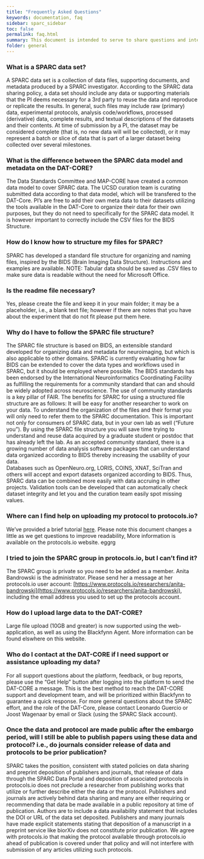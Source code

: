 ```yaml
---
title: "Frequently Asked Questions"
keywords: documentation, faq
sidebar: sparc_sidebar
toc: false
permalink: faq.html
summary: This document is intended to serve to share questions and interactions between the cores and users that may serve as FAQs
folder: general
---
```


### What is a SPARC data set?
A SPARC data set is a collection of data files, supporting documents, and metadata produced by a SPARC investigator.  According to the SPARC data sharing policy, a data set should include any data or supporting materials that the PI deems necessary for a 3rd party to reuse the data and reproduce or replicate the results. In general, such files may include raw (primary) data, experimental protocols, analysis code/workflows, processed (derivative) data, complete results, and textual descriptions of the datasets and their contents.  At time of submission by a PI, the dataset may be considered complete (that is, no new data will will be collected), or it may represent a batch or slice of data that is part of a larger dataset being collected over several milestones.

### What is the difference between the SPARC data model and metadata on the DAT-CORE? 
The Data Standards Committee and MAP-CORE have created a common data model to cover SPARC data. The UCSD curation team is curating submitted data according to that data model, which will be transfered to the DAT-Core.  PI’s are free to add their own meta data to their datasets utilizing the tools available in the DAT-Core to organize their data for their own purposes, but they do not need to specifically for the SPARC data model. It is however important to correctly include the CSV files for the BIDS Structure.

### How do I know how to structure my files for SPARC?
SPARC has developed a standard file structure for organizing and naming files, inspired by the BIDS (Brain Imaging Data Structure).  Instructions and examples are available. NOTE: Tabular data should be saved as .CSV files to make sure data is readable without the need for Microsoft Office.

### Is the readme file necessary?
Yes, please create the file and keep it in your main folder; it may be a placeholder, i.e., a blank text file; however if there are notes that you have about the experiment that do not fit please put them here.

### Why do I have to follow the SPARC file structure?
The SPARC file structure is based on BIDS, an extensible standard developed for organizing data and metadata for neuroimaging, but which is also applicable to other domains.  SPARC is currently evaluating how far BIDS can be extended to cover the data types and workflows used in SPARC, but it should be employed where possible.  The BIDS standards has been endorsed by the International Neuroinformatics Coordinating Facility as fulfilling the requirements for a community standard that can and should be widely adopted across neuroscience.  The use of community standards is a key pillar of FAIR.  The benefits for SPARC for using a structured file structure are as follows:
It will be easy for another researcher to work on your data. To understand the organization of the files and their format you will only need to refer them to the SPARC documentation. This is important not only for consumers of SPARC data, but in your own lab as well (“Future you”).  By using the SPARC file structure you will save time trying to understand and reuse data acquired by a graduate student or postdoc that has already left the lab.
As an accepted community standard, there is a growing number of data analysis software packages that can understand data organized according to BIDS thereby increasing the usability of your data.  
Databases such as OpenNeuro.org, LORIS, COINS, XNAT, SciTran and others will accept and export datasets organized according to BIDS. Thus, SPARC data can be combined more easily with data accruing in other projects.
Validation tools can be developed that can automatically check dataset integrity and let you and the curation team easily spot missing values.

### Where can I find help on uploading my protocol to protocols.io?   
We’ve provided a brief tutorial [here](https://docs.google.com/presentation/d/1WhoLvOVRIbCzu3x30Dd0O1cC09ZGT4g0IFOf4Eq7yfI/edit).  Please note this document changes a little as we get questions to improve readability,  More information is available on the protocols.io website.  eggrg

### I tried to join the SPARC group in protocols.io, but I can’t find it?
The SPARC group is private so you need to be added as a member.  Anita Bandrowski is the administrator.  Please send her a message at her protocols.io user account: [https://www.protocols.io/researchers/anita-bandrowski](https://www.protocols.io/researchers/anita-bandrowski), including the email address you used to set up the protocols account.

### How do I upload large data to the DAT-CORE?
Large file upload (10GB and greater) is now supported using the web-application, as well as using the Blackfynn Agent. More information can be found elswhere on this website.

### Who do I contact at the DAT-CORE if I need support or assistance uploading my data?
For all support questions about the platform, feedback, or bug reports, please use the “Get Help” button after logging into the platform to send the DAT-CORE a message. This is the best method to reach the DAT-CORE support and development team, and will be prioritized within Blackfynn to guarantee a quick response. For more general questions about the SPARC effort, and the role of the DAT-Core, please contact Leonardo Guercio or Joost Wagenaar by email or Slack (using the SPARC Slack account).

### Once the data and protocol are made public after the embargo period, will I still be able to publish papers using these data and protocol?  i.e., do journals consider release of data and protocols to be prior publication?
SPARC takes the position, consistent with stated policies on data sharing and preprint deposition of publishers and journals, that release of data through the SPARC Data Portal and deposition of associated protocols in protocols.io does not preclude a researcher from publishing works that utilize or further describe either the data or the protocol. Publishers and journals are actively behind data sharing and many are either requiring or recommending that data be made available in a public repository at time of publication.  Authors are to include a data availability statement that includes the DOI or URL of the data set deposited. Publishers and many journals have made explicit statements stating that deposition of a manuscript in a preprint service like biorXiv does not constitute prior publication. We agree with protocols.io that making the protocol available through protocols.io ahead of publication is covered under that policy and will not interfere with submission of any articles utilizing such protocols.
